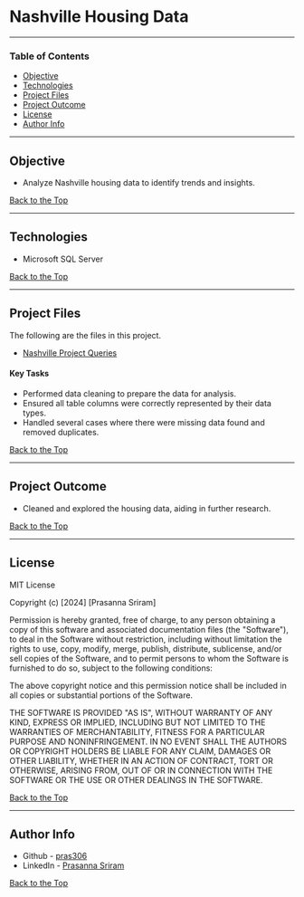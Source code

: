 # Nashville Housing Data 

---

### Table of Contents

- [Objective](#objective)
- [Technologies](#technologies)
- [Project Files](#project-files)
- [Project Outcome](#project-outcome)
- [License](#license)
- [Author Info](#author-info)

---

## Objective

- Analyze Nashville housing data to identify trends and insights.

[Back to the Top](#nashville-housing-data)

---

## Technologies

- Microsoft SQL Server

[Back to the Top](#nashville-housing-data)

---

## Project Files

The following are the files in this project.

- [Nashville Project Queries](NashvilleHousingQueries.sql)

#### Key Tasks

- Performed data cleaning to prepare the data for analysis.
- Ensured all table columns were correctly represented by their data types.
- Handled several cases where there were missing data found and removed duplicates.

[Back to the Top](#nashville-housing-data)

---

## Project Outcome

- Cleaned and explored the housing data, aiding in further research.

[Back to the Top](#nashville-housing-data)

---

## License

MIT License

Copyright (c) [2024] [Prasanna Sriram]

Permission is hereby granted, free of charge, to any person obtaining a copy
of this software and associated documentation files (the "Software"), to deal
in the Software without restriction, including without limitation the rights
to use, copy, modify, merge, publish, distribute, sublicense, and/or sell
copies of the Software, and to permit persons to whom the Software is
furnished to do so, subject to the following conditions:

The above copyright notice and this permission notice shall be included in all
copies or substantial portions of the Software.

THE SOFTWARE IS PROVIDED "AS IS", WITHOUT WARRANTY OF ANY KIND, EXPRESS OR
IMPLIED, INCLUDING BUT NOT LIMITED TO THE WARRANTIES OF MERCHANTABILITY,
FITNESS FOR A PARTICULAR PURPOSE AND NONINFRINGEMENT. IN NO EVENT SHALL THE
AUTHORS OR COPYRIGHT HOLDERS BE LIABLE FOR ANY CLAIM, DAMAGES OR OTHER
LIABILITY, WHETHER IN AN ACTION OF CONTRACT, TORT OR OTHERWISE, ARISING FROM,
OUT OF OR IN CONNECTION WITH THE SOFTWARE OR THE USE OR OTHER DEALINGS IN THE
SOFTWARE.

[Back to the Top](#nashville-housing-data)

---

## Author Info

- Github - [pras306](https://github.com/pras306)
- LinkedIn - [Prasanna Sriram](https://www.linkedin.com/in/prasanna-sriram/)

[Back to the Top](#nashville-housing-data)